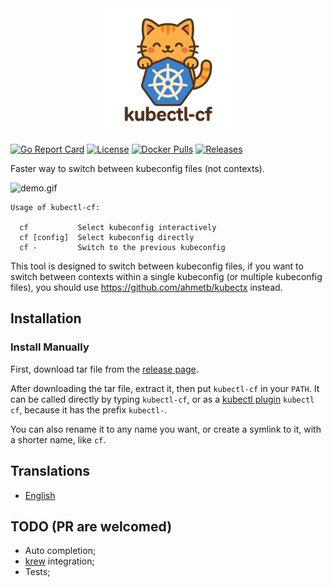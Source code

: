 
<div align="center">
  <img src="docs/logo.png" alt="kubectl-cf logo" width="200">
</div>

[![Go Report Card](https://goreportcard.com/badge/github.com/junchaw/kubectl-cf)](https://goreportcard.com/report/github.com/junchaw/kubectl-cf)
[![License](https://img.shields.io/github/license/junchaw/kubectl-cf?color=blue)](https://github.com/junchaw/kubectl-cf/blob/main/LICENSE)
[![Docker Pulls](https://img.shields.io/docker/pulls/junchaw/kubectl-cf.svg)](https://hub.docker.com/r/junchaw/kubectl-cf/)
[![Releases](https://img.shields.io/github/v/release/junchaw/kubectl-cf)](https://github.com/junchaw/kubectl-cf/releases)

Faster way to switch between kubeconfig files (not contexts).

![demo.gif](https://github.com/junchaw/kubectl-cf/blob/main/assets/demo.gif?raw=true)

```
Usage of kubectl-cf:

  cf           Select kubeconfig interactively
  cf [config]  Select kubeconfig directly
  cf -         Switch to the previous kubeconfig
```

This tool is designed to switch between kubeconfig files, if you want to switch between contexts within a single
kubeconfig (or multiple kubeconfig files), you should use https://github.com/ahmetb/kubectx instead.

## Installation

### Install Manually

First, download tar file from the [release page](https://github.com/junchaw/kubectl-cf/releases).

After downloading the tar file, extract it, then put `kubectl-cf` in your `PATH`. It can be called directly by typing `kubectl-cf`, or as
a [kubectl plugin](https://kubernetes.io/docs/tasks/extend-kubectl/kubectl-plugins/) `kubectl cf`, because it has the
prefix `kubectl-`.

You can also rename it to any name you want, or create a symlink to it, with a shorter name, like `cf`.

## Translations

- [English](https://github.com/junchaw/kubectl-cf)

## TODO (PR are welcomed)

- Auto completion;
- [krew](https://krew.sigs.k8s.io/) integration;
- Tests;

